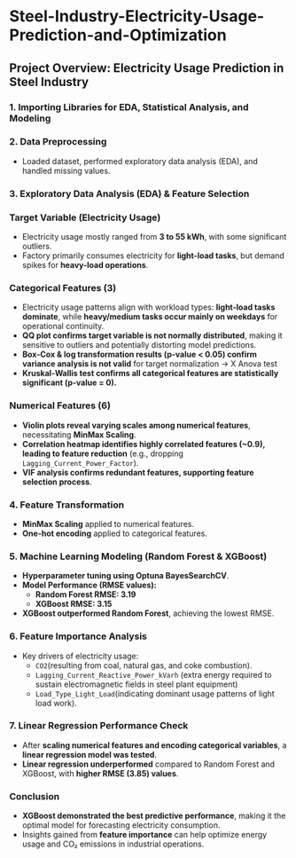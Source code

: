 # Steel-Industry-Electricity-Usage-Prediction-and-Optimization

## **Project Overview: Electricity Usage Prediction in Steel Industry**

### **1. Importing Libraries for EDA, Statistical Analysis, and Modeling**

### **2. Data Preprocessing**

- Loaded dataset, performed exploratory data analysis (EDA), and handled missing values.

### **3. Exploratory Data Analysis (EDA) & Feature Selection**

### **Target Variable (Electricity Usage)**

- Electricity usage mostly ranged from **3 to 55 kWh**, with some significant outliers.
- Factory primarily consumes electricity for **light-load tasks**, but demand spikes for **heavy-load operations**.

### **Categorical Features (3)**

- Electricity usage patterns align with workload types: **light-load tasks dominate**, while **heavy/medium tasks occur mainly on weekdays** for operational continuity.
- **QQ plot confirms target variable is not normally distributed**, making it sensitive to outliers and potentially distorting model predictions.
- **Box-Cox & log transformation results (p-value < 0.05) confirm variance analysis is not valid** for target normalization → X Anova test
- **Kruskal-Wallis test confirms all categorical features are statistically significant (p-value = 0).**

### **Numerical Features (6)**

- **Violin plots reveal varying scales among numerical features**, necessitating **MinMax Scaling**.
- **Correlation heatmap identifies highly correlated features (~0.9), leading to feature reduction** (e.g., dropping `Lagging_Current_Power_Factor`).
- **VIF analysis confirms redundant features, supporting feature selection process**.

### **4. Feature Transformation**

- **MinMax Scaling** applied to numerical features.
- **One-hot encoding** applied to categorical features.

### **5. Machine Learning Modeling (Random Forest & XGBoost)**

- **Hyperparameter tuning using Optuna BayesSearchCV**.
- **Model Performance (RMSE values):**
    - **Random Forest RMSE: 3.19**
    - **XGBoost RMSE: 3.15**
- **XGBoost outperformed Random Forest**, achieving the lowest RMSE.

### **6. Feature Importance Analysis**

- Key drivers of electricity usage:
    - `CO2`(resulting from coal, natural gas, and coke combustion).
    - `Lagging_Current_Reactive_Power_kVarh` (extra energy required to sustain electromagnetic fields in steel plant equipment)
    - `Load_Type_Light_Load`(indicating dominant usage patterns of light load work).

### **7. Linear Regression Performance Check**

- After **scaling numerical features and encoding categorical variables**, a **linear regression model was tested**.
- **Linear regression underperformed** compared to Random Forest and XGBoost, with **higher RMSE (3.85) values**.

### **Conclusion**

- **XGBoost demonstrated the best predictive performance**, making it the optimal model for forecasting electricity consumption.
- Insights gained from **feature importance** can help optimize energy usage and CO₂ emissions in industrial operations.
